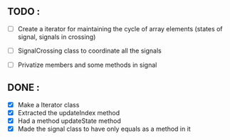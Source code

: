 ## TODO :

- [ ] Create a iterator for maintaining the cycle of array elements
      (states of signal, signals in crossing)
- [ ] SignalCrossing class to coordinate all the signals
- [ ] Privatize members and some methods in signal


## DONE :

- [x] Make a Iterator class
- [x] Extracted the updateIndex method
- [x] Had a method updateState method
- [x] Made the signal class to have only equals as a method in it
